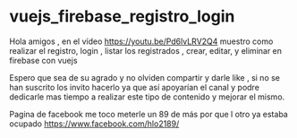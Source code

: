 # vuejs_firebase_registro_login

Hola amigos , en el vídeo https://youtu.be/Pd6lvLRV2Q4  muestro como realizar el registro, login , listar los registrados , crear,  editar, y eliminar en firebase con vuejs

Espero que sea de su agrado y no olviden compartir y darle like , si no se han suscrito los invito hacerlo ya que así apoyarían  el canal y podre dedicarle mas tiempo a realizar este tipo de contenido y mejorar el mismo.

Pagina de facebook me toco meterle un 89 de más por que l otro ya estaba ocupado
https://www.facebook.com/hlo2189/
